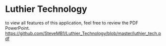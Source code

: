 # Luthier Technology
to view all features of this application, feel free to review the PDF PowerPoint. 
https://github.com/SteveMB1/Luthier_Technology/blob/master/luthier_tech.pdf
